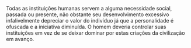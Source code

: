 ﻿Todas as instituições humanas servem a alguma necessidade social, passada ou presente, não obstante seu desenvolvimento excessivo  infalivelmente depreciar o valor do indivíduo já que a personalidade é ofuscada e a iniciativa diminuída. O homem deveria controlar suas instituições em vez de se deixar dominar por estas criações da civilização em avanço.